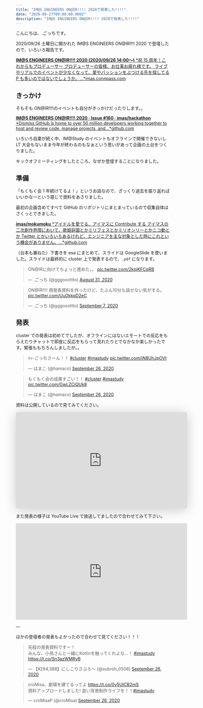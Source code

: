 ```yaml
---
title: "IM@S ENGINEERS ON@IR!!!! 2020で発表した!!!!"
date: "2020-09-27T09:00:00.000Z"
description: "IM@S ENGINEERS ON@IR!!!! 2020で発表した!!!!"
---
```


こんにちは、.ごっちです。

2020/09/26 土曜日に開かれた IM@S ENGINEERS ON@IR!!!! 2020 で登壇したので、いろいろ報告です。

[**IM@S ENGINEERS ON@IR!!!! 2020 (2020/09/26 14:00〜)** *祝 15 周年！これからもプロデューサー プロデューサーの皆様、お仕事お疲れ様です。 ライブやリアルでのイベントが少なくなって、愛やパッションをぶつける先を探してる P も多いのではないでしょうか。…*imas.connpass.com](https://imas.connpass.com/event/186165/)

## きっかけ

そもそも ON@IR!!!!のイベントも自分がきっかけだったりします。。

[**IM@S ENGINEERS ON@IR!!!! 2020 · Issue #160 · imas/hackathon** *Dismiss GitHub is home to over 50 million developers working together to host and review code, manage projects, and…*github.com](https://github.com/imas/hackathon/issues/160)

いろいろ自粛が続く中、IM@Study のイベントもオフラインで開催できないし LT 大会もないまま今年が終わるのもなぁという思いがあって企画の土台をつくりました。

キックオフミーティングをしたところ、なぜか登壇することになりました。

## 準備

「もくもく会 1 年続けてるよ！」というお話なので、ざっくり過去を振り返ればいいかなーという感じで資料をあさりました。

最初の企画含めてすべて GitHub のリポジトリにまとまっているので収集自体はさくっとできました。

[**imas/mokumoku** *アイドルを愛でる、アイマスに Contribute する アイマスの二次創作界隈において、歌姫庭園とかミリフェスとかミリオンリーとかニコ動とか Twitter とかいろいろあるけれど、エンジニアを主な対象とした時にこれという機会がありません。…*github.com](https://github.com/imas/mokumoku)

（台本も兼ねた）下書きを esa にまとめて、スライドは GoogleSlide を使いました。スライドは最終的に cluster 上で発表するので、`.pdf` になります。

<blockquote class="twitter-tweet"><p lang="ja" dir="ltr">ON@IRに向けてちょっと進めた。。 <a href="https://t.co/2kpjKFCqRB">pic.twitter.com/2kpjKFCqRB</a></p>&mdash; .ごっち (@gggooottto) <a href="https://twitter.com/gggooottto/status/1300443840281673733?ref_src=twsrc%5Etfw">August 31, 2020</a></blockquote>

<blockquote class="twitter-tweet"><p lang="ja" dir="ltr">ON@IR!!!! 用発表資料を作ったけど、たぶん10分も話せない気がする。 <a href="https://t.co/UuDkkqD2eC">pic.twitter.com/UuDkkqD2eC</a></p>&mdash; .ごっち (@gggooottto) <a href="https://twitter.com/gggooottto/status/1302963914490015753?ref_src=twsrc%5Etfw">September 7, 2020</a></blockquote>

## 発表

cluster での発表は初めてでしたが、オフラインにはないエモートでの反応をもらえたりチャットで即座に反応をもらって見れたりとでなかなか楽しかったです。緊張ももちろんしましたが。。

<blockquote class="twitter-tweet"><p lang="ja" dir="ltr">ｷｬｰごっちさーん！！ <a href="https://twitter.com/hashtag/cluster?src=hash&amp;ref_src=twsrc%5Etfw">#cluster</a> <a href="https://twitter.com/hashtag/imastudy?src=hash&amp;ref_src=twsrc%5Etfw">#imastudy</a> <a href="https://t.co/iN8UhJpOVt">pic.twitter.com/iN8UhJpOVt</a></p>&mdash; はまこ (@hamaco) <a href="https://twitter.com/hamaco/status/1309726998651043841?ref_src=twsrc%5Etfw">September 26, 2020</a></blockquote>

<blockquote class="twitter-tweet"><p lang="ja" dir="ltr">もくもく会の成果すごい！！ <a href="https://twitter.com/hashtag/cluster?src=hash&amp;ref_src=twsrc%5Etfw">#cluster</a> <a href="https://twitter.com/hashtag/imastudy?src=hash&amp;ref_src=twsrc%5Etfw">#imastudy</a> <a href="https://t.co/GwLZCiQUk8">pic.twitter.com/GwLZCiQUk8</a></p>&mdash; はまこ (@hamaco) <a href="https://twitter.com/hamaco/status/1309729800806789120?ref_src=twsrc%5Etfw">September 26, 2020</a></blockquote>

資料は公開しているので見てみてください。

<iframe width="560" height="315" class="speakerdeck-iframe" style="border: 0px none; background: rgba(0, 0, 0, 0.1) none repeat scroll 0% 0% padding-box; margin: 0px; padding: 0px; border-radius: 6px; box-shadow: rgba(0, 0, 0, 0.2) 0px 5px 40px;" src="https://speakerdeck.com/player/2b53885e180b4c759f815a36cd66ccdf" title="アイマスエンジニアもくもく会を約1年続けているお話" allowfullscreen="true" mozallowfullscreen="true" webkitallowfullscreen="true" data-ratio="1.78343949044586" frameborder="0"></iframe>

また発表の様子は YouTube Live で放送してましたので合わせてみて下さい。

<center><iframe width="560" height="315" src="https://www.youtube.com/embed/vbxanH0neQU" frameborder="0" allowfullscreen></iframe></center>

—

ほかの登壇者の発表もよかったので合わせて見てください！！！

<blockquote class="twitter-tweet"><p lang="ja" dir="ltr">先程の発表資料ですー！<br>みんな、小鳥さんと一緒にKotlinを触ってくれよな…！ <a href="https://twitter.com/hashtag/imastudy?src=hash&amp;ref_src=twsrc%5Etfw">#imastudy</a> <a href="https://t.co/Sn3azWMRyB">https://t.co/Sn3azWMRyB</a></p>&mdash; 【¥294,388】にしこりさぶろ〜 (@subroh_0508) <a href="https://twitter.com/subroh_0508/status/1309730313401114625?ref_src=twsrc%5Etfw">September 26, 2020</a></blockquote>

<blockquote class="twitter-tweet"><p lang="ja" dir="ltr">croMisa、劇場を建てるってよ <a href="https://t.co/0v5UICB2mS">https://t.co/0v5UICB2mS</a> <br>資料アップロードしました! 良い背景制作ライフを！！<a href="https://twitter.com/hashtag/imastudy?src=hash&amp;ref_src=twsrc%5Etfw">#imastudy</a></p>&mdash; croMisaP (@croMisa) <a href="https://twitter.com/croMisa/status/1309735868005928961?ref_src=twsrc%5Etfw">September 26, 2020</a></blockquote>
